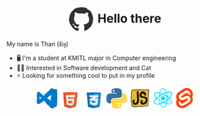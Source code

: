 <h1 align="center">
  <img alt="github" src="./assets/github.gif" height="60" align="center">
  Hello there
</h1>

My name is Than (ธัญ)

- 🖥 I'm a student at KMITL major in Computer engineering
- 🐱‍👤 Interested in Software development and Cat
- ⚡ Looking for something cool to put in my profile

<p align="center">
  <img alt="vscode" src="./assets/vscode.gif" height="50">  
  <img alt="html5" src="./assets/html5.gif" height="50">
  <img alt="css3" src="./assets/css3.gif" height="50">
  <img alt="python" src="./assets/python.gif" height="50">  
  <img alt="javascript" src="./assets/javascript.gif" height="50">  
  <img alt="react" src="./assets/react.gif" height="50">
  <img alt="svelte" src="./assets/svelte.gif" height="50">
</p>
